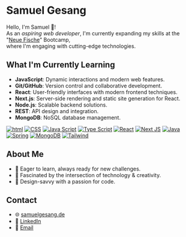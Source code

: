 # Samuel Gesang

Hello, I'm Samuel 👋!  
As an _aspiring web developer_, I'm currently expanding my skills at the "[Neue Fische](https://neuefische.de)" Bootcamp,  
where I'm engaging with cutting-edge technologies.


## What I'm Currently Learning
- **JavaScript**: Dynamic interactions and modern web features.
- **Git/GitHub**: Version control and collaborative development.
- **React**: User-friendly interfaces with modern frontend techniques.
- **Next.js**: Server-side rendering and static site generation for React.
- **Node.js**: Scalable backend solutions.
- **REST**: API design and integration.
- **MongoDB**: NoSQL database management.

[<img src="https://skillicons.dev/icons?i=html" title="html" />](#) [![CSS](https://skillicons.dev/icons?i=css)](#) [![Java Script](https://skillicons.dev/icons?i=js)](#) [![Type Script](https://skillicons.dev/icons?i=ts)](#) [![React](https://skillicons.dev/icons?i=react)](#) [![Next JS](https://skillicons.dev/icons?i=nextjs)](#) [![Java](https://skillicons.dev/icons?i=java)](#) [![Spring](https://skillicons.dev/icons?i=spring)](#) [![MongoDB](https://skillicons.dev/icons?i=mongodb)](#) [![Tailwind](https://skillicons.dev/icons?i=tailwind)](#)





## About Me
- 🚀 Eager to learn, always ready for new challenges.
- 🎨 Fascinated by the intersection of technology & creativity.
- 💼 Design-savvy with a passion for code.

## Contact
- 🌐 [samuelgesang.de](https://samuelgesang.de)
- 🔗 [LinkedIn](https://www.linkedin.com/in/samuel-gesang/)
- 📧 [Email](mailto:sgesang@mailo.com)
